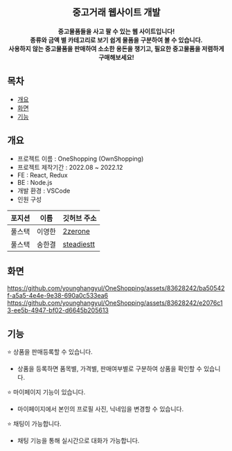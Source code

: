 <h2 align="center"> 중고거래 웹사이트 개발 </h2>

<h4 align="center"> 중고물품들을 사고 팔 수 있는 웹 사이트입니다! <br/> 종류와 금액 별 카테고리로 보기 쉽게 물품을 구분하여 볼 수 있습니다. <br/> 사용하지 않는 중고물품을 판매하여 소소한 용돈을 챙기고, 필요한 중고물품을 저렴하게 구매해보세요! </h4>

## 목차
  - [개요](#개요)
  - [화면](#화면)
  - [기능](#기능)

## 개요
- 프로젝트 이름 : OneShopping (OwnShopping)
- 프로젝트 제작기간 : 2022.08 ~ 2022.12
- FE : React, Redux
- BE : Node.js
- 개발 환경 : VSCode
- 인원 구성

|포지션|이름|깃허브 주소|
|------|---|---|
|풀스택|이영한|[2zerone](https://github.com/2zerone)|
|풀스택|송한결|[steadiestt](https://github.com/steadiestt)|

## 화면
https://github.com/younghangyul/OneShopping/assets/83628242/ba50542f-a5a5-4e4e-9e38-690a0c533ea6
https://github.com/younghangyul/OneShopping/assets/83628242/e2076c13-ee5b-4947-bf02-d6645b205613


## 기능
⭐ 상품을 판매등록할 수 있습니다.
- 상품을 등록하면 품목별, 가격별, 판매여부별로 구분하여 상품을 확인할 수 있습니다.

⭐ 마이페이지 기능이 있습니다.
- 마이페이지에서 본인의 프로필 사진, 닉네임을 변경할 수 있습니다.

⭐ 채팅이 가능합니다.
- 채팅 기능을 통해 실시간으로 대화가 가능합니다.
